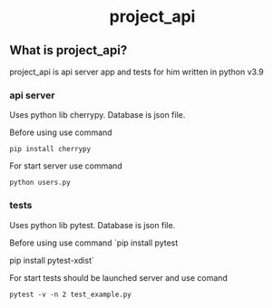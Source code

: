 <div align='center'>
  <h1>project_api</h1>
</div>

## What is project_api?

project_api is api server app and tests for him written in python v3.9

### api server

Uses python lib cherrypy. Database is json file.

Before using use command 

```pip install cherrypy```

For start server use command

`python users.py`

### tests

Uses python lib pytest. Database is json file.

Before using use command 
`pip install pytest

 pip install pytest-xdist`

For start tests should be launched server and use comand

`pytest -v -n 2 test_example.py`
